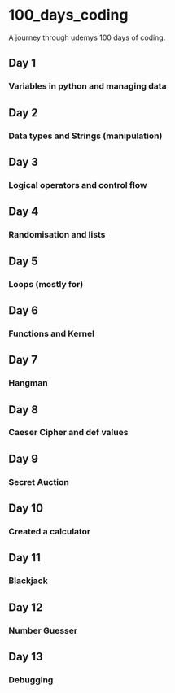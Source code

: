 # 100_days_coding

A journey through udemys 100 days of coding.

## Day 1
### Variables in python and managing data
## Day 2
### Data types and Strings (manipulation)
## Day 3
### Logical operators and control flow
## Day 4
### Randomisation and lists
## Day 5
### Loops (mostly for)
## Day 6
### Functions and Kernel
## Day 7
### Hangman 
## Day 8
### Caeser Cipher and def values
## Day 9
### Secret Auction
## Day 10
### Created a calculator
## Day 11
### Blackjack
## Day 12
### Number Guesser
## Day 13
### Debugging
